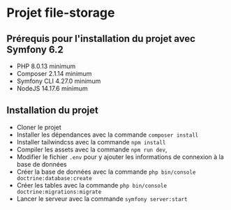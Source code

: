 # Projet file-storage

## Prérequis pour l'installation du projet avec Symfony 6.2

- PHP 8.0.13 minimum
- Composer 2.1.14 minimum
- Symfony CLI 4.27.0 minimum
- NodeJS 14.17.6 minimum

## Installation du projet

- Cloner le projet
- Installer les dépendances avec la commande `composer install`
- Installer tailwindcss avec la commande `npm install`
- Compiler les assets avec la commande `npm run dev`,
- Modifier le fichier `.env` pour y ajouter les informations de connexion à la base de données
- Créer la base de données avec la commande `php bin/console doctrine:database:create`
- Créer les tables avec la commande `php bin/console doctrine:migrations:migrate`
- Lancer le serveur avec la commande `symfony server:start`

